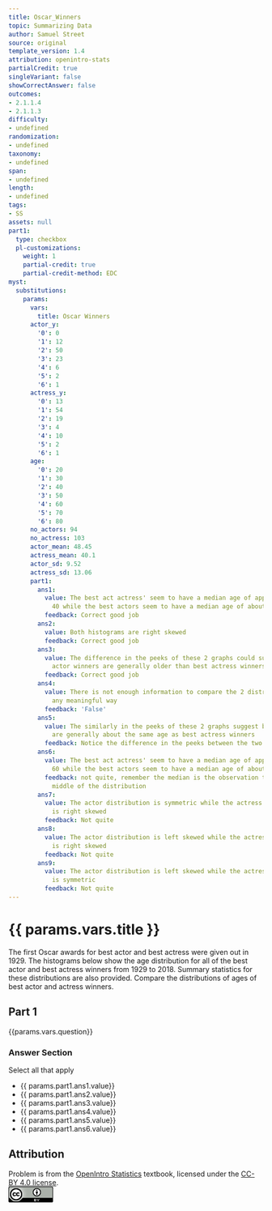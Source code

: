 ```yaml
---
title: Oscar_Winners
topic: Summarizing Data
author: Samuel Street
source: original
template_version: 1.4
attribution: openintro-stats
partialCredit: true
singleVariant: false
showCorrectAnswer: false
outcomes:
- 2.1.1.4
- 2.1.1.3
difficulty:
- undefined
randomization:
- undefined
taxonomy:
- undefined
span:
- undefined
length:
- undefined
tags:
- SS
assets: null
part1:
  type: checkbox
  pl-customizations:
    weight: 1
    partial-credit: true
    partial-credit-method: EDC
myst:
  substitutions:
    params:
      vars:
        title: Oscar Winners
      actor_y:
        '0': 0
        '1': 12
        '2': 50
        '3': 23
        '4': 6
        '5': 2
        '6': 1
      actress_y:
        '0': 13
        '1': 54
        '2': 19
        '3': 4
        '4': 10
        '5': 2
        '6': 1
      age:
        '0': 20
        '1': 30
        '2': 40
        '3': 50
        '4': 60
        '5': 70
        '6': 80
      no_actors: 94
      no_actress: 103
      actor_mean: 48.45
      actress_mean: 40.1
      actor_sd: 9.52
      actress_sd: 13.06
      part1:
        ans1:
          value: The best act actress' seem to have a median age of approximately
            40 while the best actors seem to have a median age of about 50.0
          feedback: Correct good job
        ans2:
          value: Both histograms are right skewed
          feedback: Correct good job
        ans3:
          value: The difference in the peeks of these 2 graphs could suggest best
            actor winners are generally older than best actress winners
          feedback: Correct good job
        ans4:
          value: There is not enough information to compare the 2 distributions in
            any meaningful way
          feedback: 'False'
        ans5:
          value: The similarly in the peeks of these 2 graphs suggest best actor winners
            are generally about the same age as best actress winners
          feedback: Notice the difference in the peeks between the two distributions
        ans6:
          value: The best act actress' seem to have a median age of approximately
            60 while the best actors seem to have a median age of about 30.0
          feedback: not quite, remember the median is the observation that is in the
            middle of the distribution
        ans7:
          value: The actor distribution is symmetric while the actress distribution
            is right skewed
          feedback: Not quite
        ans8:
          value: The actor distribution is left skewed while the actress distribution
            is right skewed
          feedback: Not quite
        ans9:
          value: The actor distribution is left skewed while the actress distribution
            is symmetric
          feedback: Not quite
---
```

# {{ params.vars.title }}
The first Oscar awards for best actor and best actress were given out in 1929. The histograms below show the age distribution for all of the best actor and best actress winners from 1929 to 2018. Summary statistics for these distributions are also provided. Compare the distributions of ages of best actor and actress winners.

<pl-figure file-name="figure 1.png" type="dynamic" width="500px"></pl-figure>

## Part 1

{{params.vars.question}}

### Answer Section

Select all that apply

- {{ params.part1.ans1.value}}
- {{ params.part1.ans2.value}}
- {{ params.part1.ans3.value}}
- {{ params.part1.ans4.value}}
- {{ params.part1.ans5.value}}
- {{ params.part1.ans6.value}}

## Attribution

Problem is from the [OpenIntro Statistics](https://openintro.org/book/os/) textbook, licensed under the [CC-BY 4.0 license](https://creativecommons.org/licenses/by/4.0/).<br>![Image representing the Creative Commons 4.0 BY license.](https://raw.githubusercontent.com/firasm/bits/master/by.png)